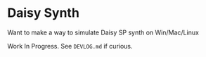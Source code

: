 # Daisy Synth

Want to make a way to simulate Daisy SP synth on Win/Mac/Linux

Work In Progress.  See `DEVLOG.md` if curious.
